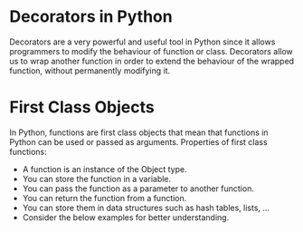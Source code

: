 
# Decorators in Python

Decorators are a very powerful and useful tool in Python since it allows programmers to modify the behaviour of function or class. Decorators allow us to wrap another function in order to extend the behaviour of the wrapped function, without permanently modifying it.
 

# First Class Objects

In Python, functions are first class objects that mean that functions in Python can be used or passed as arguments.
Properties of first class functions:
 
 - A function is an instance of the Object type.
 - You can store the function in a variable.
 - You can pass the function as a parameter to another function.
 - You can return the function from a function.
 - You can store them in data structures such as hash tables, lists, …
 - Consider the below examples for better understanding.

